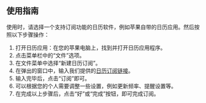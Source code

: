 ## 使用指南

使用时，请选择一个支持订阅功能的日历软件，例如苹果自带的日历应用。然后按照以下步骤操作：

1. 打开日历应用：在您的苹果电脑上，找到并打开日历应用程序。
2. 点击菜单栏中的“文件”选项。
3. 在文件菜单中选择“新建日历订阅”。
4. 在弹出的窗口中，输入我们提供的[日历订阅链接](https://raw.githubusercontent.com/onnttf/calendar/main/oil_price_adjustment.ics)。
5. 输入完毕后，点击“订阅”即可。
6. 可以根据您的个人需要调整一些设置，例如更新频率、提醒设置等。
7. 在完成以上步骤后，点击“好”或“完成”按钮，即可完成订阅。
